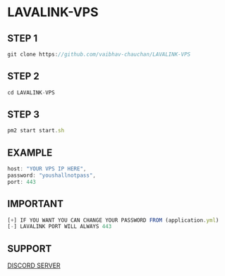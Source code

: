 # LAVALINK-VPS

## STEP 1
```js
git clone https://github.com/vaibhav-chauchan/LAVALINK-VPS
```

## STEP 2
```js
cd LAVALINK-VPS
```

## STEP 3 
```js
pm2 start start.sh
```

## EXAMPLE
```js
host: "YOUR VPS IP HERE",
password: "youshallnotpass",
port: 443
```

## IMPORTANT
```js
[+] IF YOU WANT YOU CAN CHANGE YOUR PASSWORD FROM (application.yml)
[-] LAVALINK PORT WILL ALWAYS 443
```

## SUPPORT
[DISCORD SERVER](https://discord.gg/hvVHaeu4n9)